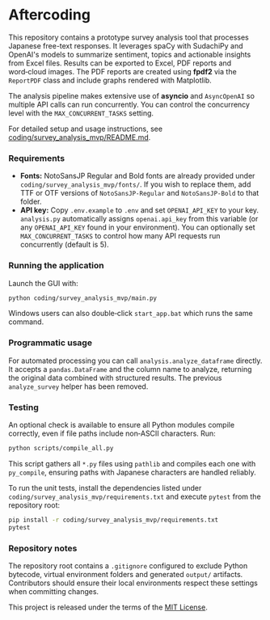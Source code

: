 # Aftercoding

This repository contains a prototype survey analysis tool that processes Japanese free-text responses.
It leverages spaCy with SudachiPy and OpenAI's models to summarize sentiment, topics and actionable insights from Excel files.
Results can be exported to Excel, PDF reports and word‑cloud images.  The PDF
reports are created using **fpdf2** via the `ReportPDF` class and include graphs
rendered with Matplotlib.

The analysis pipeline makes extensive use of **asyncio** and `AsyncOpenAI` so
multiple API calls can run concurrently.  You can control the concurrency level
with the `MAX_CONCURRENT_TASKS` setting.

For detailed setup and usage instructions, see [coding/survey_analysis_mvp/README.md](coding/survey_analysis_mvp/README.md).

### Requirements
- **Fonts:** NotoSansJP Regular and Bold fonts are already provided under `coding/survey_analysis_mvp/fonts/`. If you wish to replace them, add TTF or OTF versions of `NotoSansJP-Regular` and `NotoSansJP-Bold` to that folder.
- **API key:** Copy `.env.example` to `.env` and set `OPENAI_API_KEY` to your key.
  `analysis.py` automatically assigns `openai.api_key` from this variable (or any
  `OPENAI_API_KEY` found in your environment). You can optionally set
  `MAX_CONCURRENT_TASKS` to control how many API requests run concurrently
  (default is 5).

### Running the application

Launch the GUI with:

```bash
python coding/survey_analysis_mvp/main.py
```

Windows users can also double‑click `start_app.bat` which runs the same command.

### Programmatic usage

For automated processing you can call `analysis.analyze_dataframe` directly. It
accepts a `pandas.DataFrame` and the column name to analyze, returning the
original data combined with structured results. The previous `analyze_survey`
helper has been removed.

### Testing

An optional check is available to ensure all Python modules compile correctly,
even if file paths include non‑ASCII characters.  Run:

```bash
python scripts/compile_all.py
```

This script gathers all `*.py` files using `pathlib` and compiles each one with
`py_compile`, ensuring paths with Japanese characters are handled reliably.

To run the unit tests, install the dependencies listed under
`coding/survey_analysis_mvp/requirements.txt` and execute `pytest` from the
repository root:

```bash
pip install -r coding/survey_analysis_mvp/requirements.txt
pytest
```

### Repository notes

The repository root contains a `.gitignore` configured to exclude Python bytecode,
virtual environment folders and generated `output/` artifacts. Contributors
should ensure their local environments respect these settings when committing
changes.

This project is released under the terms of the [MIT License](LICENSE).

